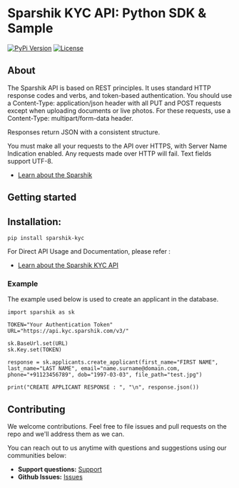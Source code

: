 # Sparshik KYC API: Python SDK & Sample

[![PyPi Version](https://img.shields.io/pypi/v/sparshik_kyc.svg)](https://pypi.org/project/sparshik_kyc/)
[![License](https://img.shields.io/pypi/l/sparshik_kyc.svg)](https://github.com/sparshik/kyc-sdk-python/blob/master/LICENSE.md)

## About
The Sparshik API is based on REST principles. It uses standard HTTP response codes and verbs, and token-based authentication. You should use a Content-Type: application/json header with all PUT and POST requests except when uploading documents or live photos. For these requests, use a Content-Type: multipart/form-data header.

Responses return JSON with a consistent structure.

You must make all your requests to the API over HTTPS, with Server Name Indication enabled. Any requests made over HTTP will fail. Text fields support UTF-8.

* [Learn about the Sparshik](https://www.sparshik.com/about/)

## Getting started

## Installation:

```
pip install sparshik-kyc
```

For Direct API Usage and Documentation, please refer :
* [Learn about the Sparshik KYC API](https://documenter.getpostman.com/view/11880132/T17CEqEE?version=latest#intro)


### Example

The example used below is used to create an applicant in the database.

```
import sparshik as sk

TOKEN="Your Authentication Token"
URL="https://api.kyc.sparshik.com/v3/"

sk.BaseUrl.set(URL)
sk.Key.set(TOKEN)

response = sk.applicants.create_applicant(first_name="FIRST NAME", last_name="LAST NAME", email="name.surname@domain.com, phone="+91123456789", dob="1997-03-03", file_path="test.jpg")

print("CREATE APPLICANT RESPONSE : ", "\n", response.json())
```

## Contributing

We welcome contributions. Feel free to file issues and pull requests on the repo and we'll address them as we can. 

You can reach out to us anytime with questions and suggestions using our communities below:
 - **Support questions:** [Support](support@sparshik.com)
 - **Github Issues:** [Issues](https://github.com/sparshik/kyc-sdk-python/issues)
